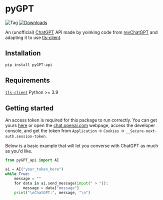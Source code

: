 # pyGPT
![Tag](https://img.shields.io/github/license/alfred-exe/pyGPT)
[![Downloads](https://static.pepy.tech/badge/pyGPT-api/month)](https://pepy.tech/project/pyGPT-api)

An (unofficial) [ChatGPT](https://chat.openai.com/) API made by yoinking code from [revChatGPT](https://github.com/acheong08/ChatGPT) and adapting it to use [tls-client](https://github.com/FlorianREGAZ/Python-Tls-Client).

## Installation
```bash
pip install pyGPT-api
```

## Requirements
[`tls-client`](https://github.com/FlorianREGAZ/Python-Tls-Client)
Python >= 3.9

## Getting started
An access token is required for this package to run correctly. You can get yours [here](https://chat.openai.com/api/auth/session) or open the [chat.openai.com](https://chat.openai.com) webpage, access the developer console, and get the token from `Application` -> `Cookies` -> `__Secure-next-auth.session-token`.

Below is a basic example that will let you converse with ChatGPT as much as you'd like.
```py
from pyGPT_api import AI

ai = AI("your_token_here")
while True:
    message = ""
    for data in ai.send_message(input(" > ")):
        message = data["message"]
    print("\nChatGPT:", message, "\n")
```
